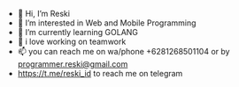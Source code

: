 - 👋 Hi, I’m Reski
- 👀 I’m interested in Web and Mobile Programming
- 🌱 I’m currently learning GOLANG
- 💞️ i love working on teamwork
- 📫 you can reach me on wa/phone +6281268501104 or by programmer.reski@gmail.com
- https://t.me/reski_id to reach me on telegram

<!---
reski-id/reski-id is a ✨ special ✨ repository because its `README.md` (this file) appears on your GitHub profile.
You can click the Preview link to take a look at your changes.
--->
